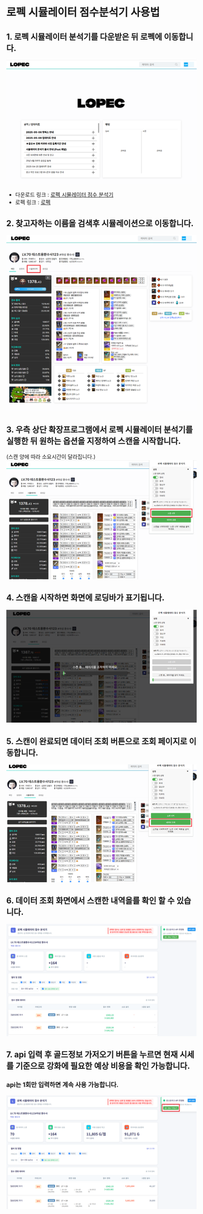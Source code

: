 # 로펙 시뮬레이터 점수분석기 사용법

## 1. 로펙 시뮬레이터 분석기를 다운받은 뒤 로펙에 이동합니다.
![메인페이지](가이드/메인페이지.png)
- 다운로드 링크 : [로펙 시뮬레이터 점수 분석기](https://chromewebstore.google.com/detail/hjandoglibodddfdpbpcfkcldghbalhl?utm_source=item-share-cb)
- 로펙 링크 : [로펙](https://lopec.kr/)

## 2. 찾고자하는 이름을 검색후 시뮬레이션으로 이동합니다.
![검색 후 이동](가이드/검색%20후%20이동.png)

## 3. 우측 상단 확장프로그램에서 로펙 시뮬레이터 분석기를 실행한 뒤 원하는 옵션을 지정하여 스캔을 시작합니다.
(스캔 양에 따라 소요시간이 달라집니다.)
![스캔시작](가이드/스캔시작.png)

## 4. 스캔을 시작하면 화면에 로딩바가 표기됩니다.
![스캔중](가이드/스캔중.png)

## 5. 스캔이 완료되면 데이터 조회 버튼으로 조회 페이지로 이동합니다.
![스캔완료 이동](가이드/스캔완료%20이동.png)

## 6. 데이터 조회 화면에서 스캔한 내역을를 확인 할 수 있습니다.
![스캔완료](가이드/스캔완료.png)

## 7. api 입력 후 골드정보 가저오기 버튼을 누르면 현재 시세를 기준으로 강화에 필요한 예상 비용을 확인 가능합니다.
### api는 1회만 입력하면 계속 사용 가능합니다.
![골드정보가져오기](가이드/골드정보가져오기.png)
